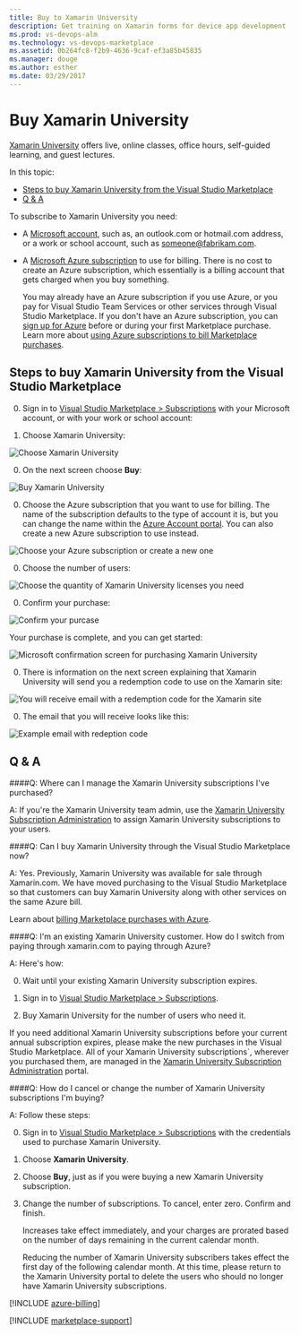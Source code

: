```yaml
---
title: Buy to Xamarin University
description: Get training on Xamarin forms for device app development
ms.prod: vs-devops-alm
ms.technology: vs-devops-marketplace
ms.assetid: 0b264fc8-f2b9-4636-9caf-ef3a85b45835
ms.manager: douge
ms.author: esther
ms.date: 03/29/2017
---
```


#	Buy Xamarin University

[Xamarin University](https://www.xamarin.com/university) offers live, online classes, office hours, self-guided learning,
and guest lectures.

In this topic:

 * [Steps to buy Xamarin University from the Visual Studio Marketplace](#buy-it)
 * [Q & A](#q-n-a)

To subscribe to Xamarin University you need:

*	A [Microsoft account](https://www.microsoft.com/account), such as, an outlook.com or hotmail.com address,
or a work or school account, such as someone@fabrikam.com.

*	A [Microsoft Azure subscription](https://azure.microsoft.com/en-us/pricing/purchase-options/) 
to use for billing.  There is no cost to create an Azure subscription, which essentially is a billing account
that gets charged when you buy something.

	You may already have an Azure subscription if you use Azure, or you pay for Visual Studio Team Services or other 
	services through Visual Studio Marketplace.  If you don't have an Azure subscription, you can 
	[sign up for Azure](https://account.windowsazure.com/Subscriptions) 
	before or during your first Marketplace purchase. Learn more about 
	[using Azure subscriptions to bill Marketplace purchases](#azure-billing).


<a name="buy-it"></a>
##	Steps to buy Xamarin University from the Visual Studio Marketplace

0.	Sign in to 
[Visual Studio Marketplace > Subscriptions](https://marketplace.visualstudio.com/subscriptions) 
with your Microsoft account, or with your work or school account:

0. Choose Xamarin University:

 ![Choose Xamarin University](_img/xamarin/01-marketplace.png)

0. On the next screen choose **Buy**:

 ![Buy Xamarin University](_img/xamarin/02-xamarin-univ.png)

0. Choose the Azure subscription that you want to use for billing.  The name of the subscription defaults to the type of account it is, but you can change the name within the [Azure Account portal](https://account.windowsazure.com/Subscriptions).  You can also create a new Azure subscription to use instead.

 ![Choose your Azure subscription or create a new one](_img/xamarin/03-xamarin-id.png)

0. Choose the number of users:

 ![Choose the quantity of Xamarin University licenses you need](_img/xamarin/04-xamarin-quantity.png)

0. Confirm your purchase:

 ![Confirm your purcase](_img/xamarin/05-xamarin-confirm.png)

 Your purchase is complete, and you can get started:

 ![Microsoft confirmation screen for purchasing Xamarin University](_img/xamarin/06-ms-confirm.png)

0. There is information on the next screen explaining that Xamarin University will send you a redemption
code to use on the Xamarin site:

 ![You will receive email with a redemption code for the Xamarin site](_img/xamarin/07-email-notice.png)

0. The email that you will receive looks like this:

 ![Example email with redeption code](_img/xamarin/08-xamarin-email.png)


<a name="q-n-a"></a>

## Q & A

####Q:  Where can I manage the Xamarin University subscriptions I've purchased?

A: If you're the Xamarin University team admin, use the [Xamarin University Subscription Administration](https://university.xamarin.com/subscriptions) to assign Xamarin University subscriptions to your users.


####Q:	Can I buy Xamarin University through the Visual Studio Marketplace now?

A: Yes.  Previously, Xamarin University was available for sale through Xamarin.com. We have moved purchasing to the Visual Studio Marketplace so that customers can buy Xamarin University along with other services on the same Azure bill.

Learn about [billing Marketplace purchases with Azure](#azure-billing).


####Q:	I'm an existing Xamarin University customer.  How do I switch from paying through xamarin.com to paying through Azure?

A: Here's how:

0. Wait until your existing Xamarin University subscription expires.

0. Sign in to [Visual Studio Marketplace > Subscriptions](https://marketplace.visualstudio.com/subscriptions).

0. Buy Xamarin University for the number of users who need it.

  If you need additional Xamarin University subscriptions before your current annual subscription expires, 
  please make the new purchases in the Visual Studio Marketplace. All of your Xamarin University subscriptions`, 
  wherever you purchased them, are managed in the [Xamarin University Subscription Administration](https://university.xamarin.com/subscriptions) portal.


####Q:	How do I cancel or change the number of Xamarin University subscriptions I'm buying?

A: Follow these steps:

0. Sign in to [Visual Studio Marketplace > Subscriptions](https://marketplace.visualstudio.com/subscriptions) 
with the credentials used to purchase Xamarin University.

0. Choose **Xamarin University**.

0. Choose **Buy**, just as if you were buying a new Xamarin University subscription.

0. Change the number of subscriptions. To cancel, enter zero.  Confirm and finish.

	Increases take effect immediately, and your charges are prorated based on the number of days remaining in the current 
	calendar month.
	
	Reducing the number of Xamarin University subscribers takes effect the first day of the following calendar month. At
	this time, please return to the Xamarin University portal to delete the users who should no longer have 
	Xamarin University subscriptions.


<a name="azure-billing"></a>

[!INCLUDE [azure-billing](_shared/qa-azure-billing.md)]

[!INCLUDE [marketplace-support](_shared/qa-marketplace-support.md)]
